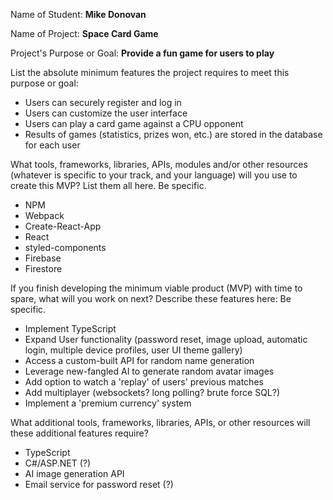 Name of Student: **Mike Donovan**

Name of Project: **Space Card Game**

Project's Purpose or Goal: **Provide a fun game for users to play**

List the absolute minimum features the project requires to meet this purpose or goal:

* Users can securely register and log in
* Users can customize the user interface
* Users can play a card game against a CPU opponent
* Results of games (statistics, prizes won, etc.) are stored in the database for each user

What tools, frameworks, libraries, APIs, modules and/or other resources (whatever is specific to your track, and your language) will you use to create this MVP? List them all here. Be specific.

* NPM
* Webpack
* Create-React-App
* React
* styled-components
* Firebase
* Firestore

If you finish developing the minimum viable product (MVP) with time to spare, what will you work on next? Describe these features here: Be specific.

* Implement TypeScript
* Expand User functionality (password reset, image upload, automatic login, multiple device profiles, user UI theme gallery)
* Access a custom-built API for random name generation
* Leverage new-fangled AI to generate random avatar images
* Add option to watch a 'replay' of users' previous matches
* Add multiplayer (websockets? long polling? brute force SQL?)
* Implement a 'premium currency' system

What additional tools, frameworks, libraries, APIs, or other resources will these additional features require?

* TypeScript
* C#/ASP.NET (?)
* AI image generation API
* Email service for password reset (?)
